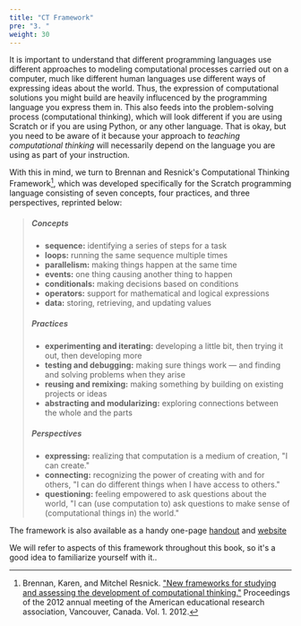 ```yaml
---
title: "CT Framework"
pre: "3. "
weight: 30
---
```


It is important to understand that different programming languages use different approaches to modeling computational processes carried out on a computer, much like different human languages use different ways of expressing ideas about the world. Thus, the expression of computational solutions you might build are heavily influcenced by the programming language you express them in. This also feeds into the problem-solving process (computational thinking), which will look different if you are using Scratch or if you are using Python, or any other language. That is okay, but you need to be aware of it because your approach to _teaching computational thinking_ will necessarily depend on the language you are using as part of your instruction.

With this in mind, we turn to Brennan and Resnick's Computational Thinking Framework[^1], which was developed specifically for the Scratch programming language consisting of seven concepts, four practices, and three perspectives, reprinted below:

[^1]: Brennan, Karen, and Mitchel Resnick. ["New frameworks for studying and assessing the development of computational thinking."](https://scratched.gse.harvard.edu/ct/files/AERA2012.pdf) Proceedings of the 2012 annual meeting of the American educational research association, Vancouver, Canada. Vol. 1. 2012.

> ##### Concepts
> * __sequence:__ identifying a series of steps for a task
> * __loops:__ running the same sequence multiple times
> * __parallelism:__ making things happen at the same time
> * __events:__ one thing causing another thing to happen
> * __conditionals:__ making decisions based on conditions
> * __operators:__ support for mathematical and logical expressions
> * __data:__ storing, retrieving, and updating values
>
> ##### Practices
> * __experimenting and iterating:__ developing a little bit, then trying it out, then developing more
> * __testing and debugging:__ making sure things work — and finding and solving problems when they arise
> * __reusing and remixing:__ making something by building on existing projects or ideas
> * __abstracting and modularizing:__ exploring connections between the whole and the parts
>
> ##### Perspectives
> * __expressing:__ realizing that computation is a medium of creation, "I can create."
> * __connecting:__ recognizing the power of creating with and for others, "I can do different things when I have access to others."
> * __questioning:__ feeling empowered to ask questions about the world, "I can (use computation to) ask questions to make sense of (computational things in) the world."

The framework is also available as a handy one-page [handout](https://scratched.gse.harvard.edu/ct/files/CT_Definitions.pdf) and [website](https://scratched.gse.harvard.edu/ct/defining.html)

We will refer to aspects of this framework throughout this book, so it's a good idea to familiarize yourself with it..

